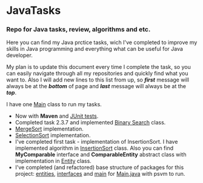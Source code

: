 <h1> JavaTasks </h1>
<h3>Repo for Java tasks, review, algorithms and etc.</h3> 

<p></p>
  Here you can find my Java prctice tasks, wich I've completed to improve my skills 
  in Java programming and everything what can be useful for Java developer.
<p></p>
  My plan is to update this document every time I complete the task, so you can easily 
  navigate through all my repositories and quickly find what you want to. Also I will add
  new lines to this list from up, so <b><em>first</em></b> message will always be at the <b><em>bottom</em></b> of page and
  <b><em>last</em></b> message will always be at the <b><em>top</em></b>.
<p></p>
  I have one <a href = "/src/main/Main.java">Main</a> class to run my tasks. 
<p></p>
  <ul>
    <li>
      Now with <b>Maven</b> and <a href = "/src/test/java">JUnit tests</a>.
    </li>
    <li> 
      Completed task 2.3.7 and implemented <a href = "/src/main/java/entities/BinarySearch.java">Binary Search</a> class.
    </li>
    <li> 
      <a href = "/src/main/java/entities/MergeSort.java">MergeSort</a> implementation.
    </li>
    <li> 
      <a href = "/src/main/java/entities/SelectionSort.java">SelectionSort</a> implementation.
    </li>
    <li>
      I've completed first task - implementation of InsertionSort. I have implemented algorithm in 
       <a href = "/src/main/java/entities/InsertionSort.java">InsertionSort</a> class. 
      Also you can find <b>MyComparable</b> interface and <b>ComparableEntity</b> abstract class with implementation in 
      <a href = "/src/Entities/Entity.java">Entity</a> class.     
    </li>
    <li>
      I've completed (and refactored) base structure of packages for this project:
       <a href = "/src/main/java/entities">entities</a>,
       <a href = "/src/main/java/interfaces">interfaces</a> and 
       <a href = "/src/main/java/main">main</a> for <a href = "/src/main/java/main/Main.java">Main.java</a> with psvm to run.
    </li>
  </ul>
